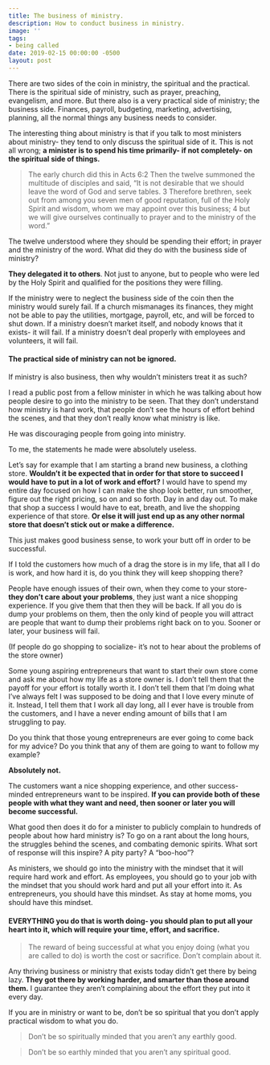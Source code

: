```yaml
---
title: The business of ministry.
description: How to conduct business in ministry.
image: ''
tags:
- being called
date: 2019-02-15 00:00:00 -0500
layout: post
---
```

There are two sides of the coin in ministry, the spiritual and the practical. There is the spiritual side of ministry, such as prayer, preaching, evangelism, and more. But there also is a very practical side of ministry; the business side. Finances, payroll, budgeting, marketing, advertising, planning, all the normal things any business needs to consider.

The interesting thing about ministry is that if you talk to most ministers about ministry- they tend to only discuss the spiritual side of it. This is not all wrong; **a minister is to spend his time primarily- if not completely- on the spiritual side of things.**

> The early church did this in Acts 6:2 Then the twelve summoned the multitude of disciples and said, “It is not desirable that we should leave the word of God and serve tables. 3 Therefore brethren, seek out from among you seven men of good reputation, full of the Holy Spirit and wisdom, whom we may appoint over this business; 4 but we will give ourselves continually to prayer and to the ministry of the word.”

The twelve understood where they should be spending their effort; in prayer and the ministry of the word. What did they do with the business side of ministry?

**They delegated it to others**. Not just to anyone, but to people who were led by the Holy Spirit and qualified for the positions they were filling.

If the ministry were to neglect the business side of the coin then the ministry would surely fail. If a church mismanages its finances, they might not be able to pay the utilities, mortgage, payroll, etc, and will be forced to shut down. If a ministry doesn’t market itself, and nobody knows that it exists- it will fail. If a ministry doesn’t deal properly with employees and volunteers, it will fail.

#### The practical side of ministry can not be ignored.

If ministry is also business, then why wouldn’t ministers treat it as such?

I read a public post from a fellow minister in which he was talking about how people desire to go into the ministry to be seen. That they don’t understand how ministry is hard work, that people don’t see the hours of effort behind the scenes, and that they don’t really know what ministry is like.

He was discouraging people from going into ministry.

To me, the statements he made were absolutely useless.

Let’s say for example that I am starting a brand new business, a clothing store. **Wouldn’t it be expected that in order for that store to succeed I would have to put in a lot of work and effort?** I would have to spend my entire day focused on how I can make the shop look better, run smoother, figure out the right pricing, so on and so forth. Day in and day out. To make that shop a success I would have to eat, breath, and live the shopping experience of that store. **Or else it will just end up as any other normal store that doesn’t stick out or make a difference.**

This just makes good business sense, to work your butt off in order to be successful.

If I told the customers how much of a drag the store is in my life, that all I do is work, and how hard it is, do you think they will keep shopping there?

People have enough issues of their own, when they come to your store- **they don’t care about your problems**, they just want a nice shopping experience. If you give them that then they will be back. If all you do is dump your problems on them, then the only kind of people you will attract are people that want to dump their problems right back on to you. Sooner or later, your business will fail.

(If people do go shopping to socialize- it’s not to hear about the problems of the store owner)

Some young aspiring entrepreneurs that want to start their own store come and ask me about how my life as a store owner is. I don’t tell them that the payoff for your effort is totally worth it. I don’t tell them that I’m doing what I’ve always felt I was supposed to be doing and that I love every minute of it. Instead, I tell them that I work all day long, all I ever have is trouble from the customers, and I have a never ending amount of bills that I am struggling to pay.

Do you think that those young entrepreneurs are ever going to come back for my advice? Do you think that any of them are going to want to follow my example?

**Absolutely not.**

The customers want a nice shopping experience, and other success-minded entrepreneurs want to be inspired. **If you can provide both of these people with what they want and need, then sooner or later you will become successful.**

What good then does it do for a minister to publicly complain to hundreds of people about how hard ministry is? To go on a rant about the long hours, the struggles behind the scenes, and combating demonic spirits. What sort of response will this inspire? A pity party? A “boo-hoo”?

As ministers, we should go into the ministry with the mindset that it will require hard work and effort. As employees, you should go to your job with the mindset that you should work hard and put all your effort into it. As entrepreneurs, you should have this mindset. As stay at home moms, you should have this mindset.

#### EVERYTHING you do that is worth doing- you should plan to put all your heart into it, which will require your time, effort, and sacrifice.

> The reward of being successful at what you enjoy doing (what you are called to do) is worth the cost or sacrifice. Don’t complain about it.

Any thriving business or ministry that exists today didn’t get there by being lazy. **They got there by working harder, and smarter than those around them.** I guarantee they aren’t complaining about the effort they put into it every day.

If you are in ministry or want to be, don’t be so spiritual that you don’t apply practical wisdom to what you do.

> Don’t be so spiritually minded that you aren’t any earthly good.

> Don’t be so earthly minded that you aren’t any spiritual good.